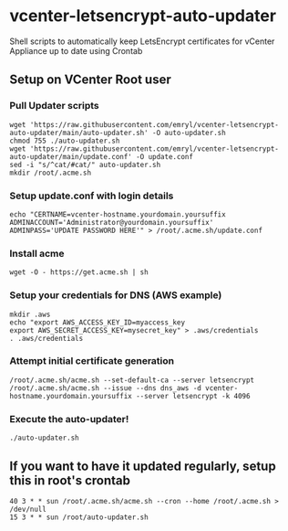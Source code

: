 # vcenter-letsencrypt-auto-updater
Shell scripts to automatically keep LetsEncrypt certificates for vCenter Appliance up to date using Crontab

## Setup on VCenter Root user

### Pull Updater scripts
```
wget 'https://raw.githubusercontent.com/emryl/vcenter-letsencrypt-auto-updater/main/auto-updater.sh' -O auto-updater.sh
chmod 755 ./auto-updater.sh
wget 'https://raw.githubusercontent.com/emryl/vcenter-letsencrypt-auto-updater/main/update.conf' -O update.conf
sed -i "s/^cat/#cat/" auto-updater.sh
mkdir /root/.acme.sh
```

### Setup update.conf with login details

```
echo "CERTNAME=vcenter-hostname.yourdomain.yoursuffix
ADMINACCOUNT='Administrator@yourdomain.yoursuffix'
ADMINPASS='UPDATE PASSWORD HERE'" > /root/.acme.sh/update.conf
```

### Install acme

```
wget -O - https://get.acme.sh | sh
```

### Setup your credentials for DNS (AWS example)

```
mkdir .aws
echo "export AWS_ACCESS_KEY_ID=myaccess_key
export AWS_SECRET_ACCESS_KEY=mysecret_key" > .aws/credentials
. .aws/credentials
```

### Attempt initial certificate generation
```
/root/.acme.sh/acme.sh --set-default-ca --server letsencrypt
/root/.acme.sh/acme.sh --issue --dns dns_aws -d vcenter-hostname.yourdomain.yoursuffix --server letsencrypt -k 4096
```

### Execute the auto-updater!
```
./auto-updater.sh
```

## If you want to have it updated regularly, setup this in root's crontab
```
40 3 * * sun /root/.acme.sh/acme.sh --cron --home /root/.acme.sh > /dev/null
15 3 * * sun /root/auto-updater.sh
```
